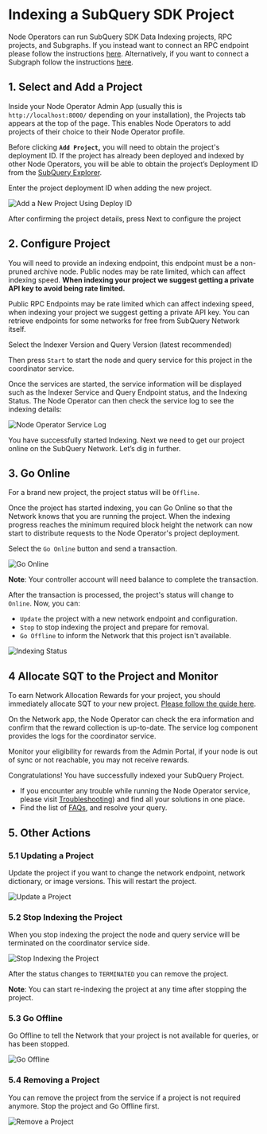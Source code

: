 # Indexing a SubQuery SDK Project

Node Operators can run SubQuery SDK Data Indexing projects, RPC projects, and Subgraphs. If you instead want to connect an RPC endpoint please follow the instructions [here](../rpc_providers/connect-node.md). Alternatively, if you want to connect a Subgraph follow the instructions [here](./connect-subgraph.md).

## 1. Select and Add a Project

Inside your Node Operator Admin App (usually this is `http://localhost:8000/` depending on your installation), the Projects tab appears at the top of the page. This enables Node Operators to add projects of their choice to their Node Operator profile.

Before clicking **`Add Project`,** you will need to obtain the project's deployment ID. If the project has already been deployed and indexed by other Node Operators, you will be able to obtain the project’s Deployment ID from the [SubQuery Explorer](https://app.subquery.network/explorer/home).

Enter the project deployment ID when adding the new project.

![Add a New Project Using Deploy ID](/assets/img/network/indexer_project_add.png)

After confirming the project details, press Next to configure the project

## 2. Configure Project

You will need to provide an indexing endpoint, this endpoint must be a non-pruned archive node. Public nodes may be rate limited, which can affect indexing speed. **When indexing your project we suggest getting a private API key to avoid being rate limited.**

Public RPC Endpoints may be rate limited which can affect indexing speed, when indexing your project we suggest getting a private API key. You can retrieve endpoints for some networks for free from SubQuery Network itself.

Select the Indexer Version and Query Version (latest recommended)

Then press `Start` to start the node and query service for this project in the coordinator service.

Once the services are started, the service information will be displayed such as the Indexer Service and Query Endpoint status, and the Indexing Status. The Node Operator can then check the service log to see the indexing details:

![Node Operator Service Log](/assets/img/network/indexer_service_logs.png)

You have successfully started Indexing. Next we need to get our project online on the SubQuery Network. Let’s dig in further.

## 3. Go Online

For a brand new project, the project status will be `Offline`.

Once the project has started indexing, you can Go Online so that the Network knows that you are running the project. When the indexing progress reaches the minimum required block height the network can now start to distribute requests to the Node Operator's project deployment.

Select the `Go Online` button and send a transaction.

![Go Online](/assets/img/network/indexer_project_go_online.png)

 **Note**: Your controller account will need balance to complete the transaction.

After the transaction is processed, the project's status will change to `Online`. Now, you can:

- `Update` the project with a new network endpoint and configuration.
- `Stop` to stop indexing the project and prepare for removal.
- `Go Offline` to inform the Network that this project isn't available.

![Indexing Status](/assets/img/network/indexer_project_online.png)

## 4 Allocate SQT to the Project and Monitor

To earn Network Allocation Rewards for your project, you should immediately allocate SQT to your new project. [Please follow the guide here](../stake.md#allocating-stake).

On the Network app, the Node Operator can check the era information and confirm that the reward collection is up-to-date. The service log component provides the logs for the coordinator service.

Monitor your eligibility for rewards from the Admin Portal, if your node is out of sync or not reachable, you may not receive rewards.

Congratulations! You have successfully indexed your SubQuery Project.

- If you encounter any trouble while running the Node Operator service, please visit [Troubleshooting](../setup/troubleshooting.md)) and find all your solutions in one place.
- Find the list of [FAQs](../setup/faq.md), and resolve your query.

## 5. Other Actions

### 5.1 Updating a Project

Update the project if you want to change the network endpoint, network dictionary, or image versions. This will restart the project.

![Update a Project](/assets/img/network/indexer_project_update.png)

### 5.2 Stop Indexing the Project

When you stop indexing the project the node and query service will be terminated on the coordinator service side.

![Stop Indexing the Project](/assets/img/network/indexer_project_stop.png)

After the status changes to `TERMINATED` you can remove the project.

**Note**: You can start re-indexing the project at any time after stopping the project.

### 5.3 Go Offline

Go Offline to tell the Network that your project is not available for queries, or has been stopped.

![Go Offline](/assets/img/network/indexer_project_go_offline.png)

### 5.4 Removing a Project

You can remove the project from the service if a project is not required anymore. Stop the project and Go Offline first.

![Remove a Project](/assets/img/network/indexer_project_remove.png)
